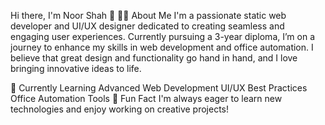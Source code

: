 Hi there, I'm Noor Shah 👋
👩‍🎓 About Me
I'm a passionate static web developer and UI/UX designer dedicated to creating seamless and engaging user experiences. Currently pursuing a 3-year diploma, I’m on a journey to enhance my skills in web development and office automation. I believe that great design and functionality go hand in hand, and I love bringing innovative ideas to life.

🌱 Currently Learning
Advanced Web Development
UI/UX Best Practices
Office Automation Tools
💬 Fun Fact
I'm always eager to learn new technologies and enjoy working on creative projects!
